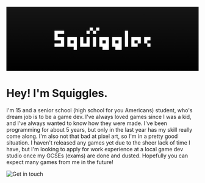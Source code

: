 ![Image](https://github.com/squigglesdev/squigglesdev/raw/main/SquigglesBanner.png)

# Hey! I'm Squiggles. 

I'm 15 and a senior school (high school for you Americans) student, who's dream job is to be a game dev. I've always loved games since I was a kid, and I've always wanted to know how they were made. I've been programming for about 5 years, but only in the last year has my skill really come along. I'm also not that bad at pixel art, so I'm in a pretty good situation. I haven't released any games yet due to the sheer lack of time I have, but I'm looking to apply for work experience at a local game dev studio once my GCSEs (exams) are done and dusted. Hopefully you can expect many games from me in the future!

![Get in touch](https://hits-app.vercel.app/hits?url=https%3A%2F%2Fgithub.com%2FsquigglesdevRight=9745f5)
